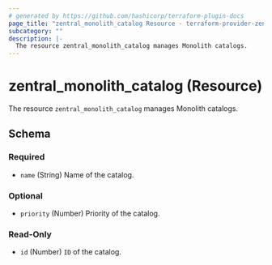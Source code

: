 ```yaml
---
# generated by https://github.com/hashicorp/terraform-plugin-docs
page_title: "zentral_monolith_catalog Resource - terraform-provider-zentral"
subcategory: ""
description: |-
  The resource zentral_monolith_catalog manages Monolith catalogs.
---
```


# zentral_monolith_catalog (Resource)

The resource `zentral_monolith_catalog` manages Monolith catalogs.



<!-- schema generated by tfplugindocs -->
## Schema

### Required

- `name` (String) Name of the catalog.

### Optional

- `priority` (Number) Priority of the catalog.

### Read-Only

- `id` (Number) `ID` of the catalog.
